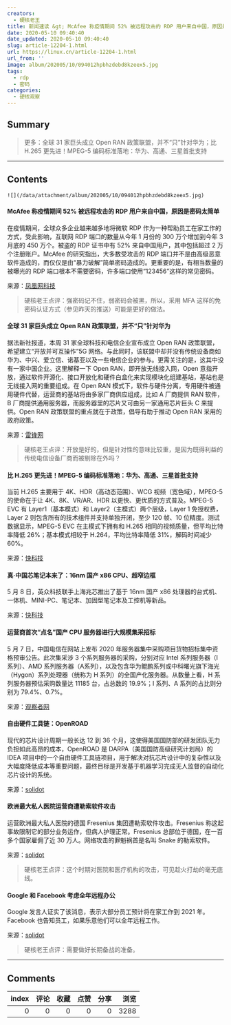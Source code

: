 ```yaml
---
creators:
  - 硬核老王
title: 新闻速读 &gt; McAfee 称疫情期间 52% 被远程攻击的 RDP 用户来自中国，原因是密码太简单
date: 2020-05-10 09:40:40
date_updated: 2020-05-10 09:40:40
slug: article-12204-1.html
url: https://linux.cn/article-12204-1.html
url_from: ''
image: album/202005/10/094012hpbhzdebd8kzeex5.jpg
tags:
  - rdp
  - 密码
categories:
  - 硬核观察
---
```


## Summary

> 更多：全球 31 家巨头成立 Open RAN 政策联盟，并不“只”针对华为；比 H.265 更先进！MPEG-5 编码标准落地：华为、高通、三星首批支持

***

<!-- more -->

## Contents

`![](/data/attachment/album/202005/10/094012hpbhzdebd8kzeex5.jpg)`

#### McAfee 称疫情期间 52% 被远程攻击的 RDP 用户来自中国，原因是密码太简单

在疫情期间，全球众多企业越来越多地将微软 RDP 作为一种帮助员工在家工作的方式，受此影响，互联网 RDP 端口的数量从今年 1 月份的 300 万个增加到今年 3 月底的 450 万个。被盗的 RDP 证书中有 52% 来自中国用户，其中包括超过 2 万个注册账户。McAfee 的研究指出，大多数受攻击的 RDP 端口并不是由高级恶意软件造成的，而仅仅是由“暴力破解”简单密码造成的。更重要的是，有相当数量的被曝光的 RDP 端口根本不需要密码，许多端口使用“123456”这样的常见密码。

来源：[凤凰网科技](https://www.cnbeta.com/articles/tech/976795.htm)

> 
> 硬核老王点评：强密码记不住，弱密码会被黑，所以，采用 MFA 这样的免密码认证方式（参见昨天的推送）可能是更好的做法。
> 
> 
> 

#### 全球 31 家巨头成立 Open RAN 政策联盟，并不“只”针对华为

据法新社报道，本周 31 家全球科技和电信企业宣布成立 Open RAN 政策联盟，希望建立“开放并可互操作”5G 网络。与此同时，该联盟中却并没有传统设备商如华为、中兴、爱立信、诺基亚以及一些电信企业的参与。更需关注的是，这其中没有一家中国企业。这里解释一下 Open RAN，即开放无线接入网，Open 意指开放，通过软件开源化、接口开放化和硬件白盒化来实现模块化组建基站，基站也是无线接入网的重要组成。在 Open RAN 模式下，软件与硬件分离，专用硬件被通用硬件代替，运营商的基站将由多家厂商供应组成，比如 A 厂商提供 RAN 软件，B 厂商提供通用服务器，而服务器里的芯片又可由另一家通用芯片巨头 C 来提供。Open RAN 政策联盟的重点就在于政策，倡导有助于推动 Open RAN 采用的政府政策。

来源：[雷锋网](https://www.cnbeta.com/articles/tech/976883.htm)

> 
> 硬核老王点评：开放是好的，但是针对性的意味比较重，是因为既得利益的传统电信设备厂商而被剔除在外吗？
> 
> 
> 

#### 比 H.265 更先进！MPEG-5 编码标准落地：华为、高通、三星首批支持

当前 H.265 主要用于 4K、HDR（高动态范围）、WCG 视频（宽色域），MPEG-5 的使命在于让 4K、8K、VR/AR、HDR 以更快、更优质的方式普及。MPEG-5 EVC 有 Layer1（基本模式）和 Layer2（主模式）两个层级，Layer 1 免授权费，Layer 2 则包含所有的技术组件并支持单独开闭，至少 120 帧、10 位精度。测试数据显示，MPEG-5 EVC 在主模式下拥有和 H.265 相同的视频质量，但平均比特率降低 26%；基本模式相较于 H.264，平均比特率降低 31%，解码时间减少 60%。

来源：[快科技](https://news.mydrivers.com/1/687/687984.htm?tdsourcetag=s_pctim_aiomsg)

#### 真·中国芯笔记本来了：16nm 国产 x86 CPU、超窄边框

5 月 8 日，英众科技联手上海兆芯推出了基于 16nm 国产 x86 处理器的台式机、一体机、MINI-PC、笔记本、加固型笔记本及工控机等新品。

来源：[快科技](https://www.cnbeta.com/articles/tech/976993.htm)

#### 运营商首次“点名”国产 CPU 服务器进行大规模集采招标

5 月 7 日，中国电信在网站上发布 2020 年服务器集中采购项目货物招标集中资格预审公告。此次集采涉 3 个系列服务器的采购，分别对应 Intel 系列服务器（I系列）、AMD 系列服务器（A系列），以及包含华为鲲鹏系列或中科曙光旗下海光（Hygon）系列处理器（统称为 H 系列）的全国产化服务器。从数量上看，H 系列服务器预估采购数量达 11185 台，占总数的 19.9%；I 系列、A 系列的占比则分别为 79.4%、0.7%。

来源：[观察者网](https://www.cnbeta.com/articles/tech/976935.htm)

#### 自由硬件工具链：OpenROAD

现代的芯片设计周期一般长达 12 到 36 个月，这使得美国国防部的研发团队无力负担如此高昂的成本，OpenROAD 是 DARPA（美国国防高级研究计划局）的 IDEA 项目中的一个自由硬件工具链项目，用于解决对抗芯片设计中的复杂性以及大幅度降低成本等重要问题，最终目标是开发基于机器学习完成无人监督的自动化芯片设计的系统。

来源：[solidot](https://www.solidot.org/story?sid=64303)

#### 欧洲最大私人医院运营商遭勒索软件攻击

运营欧洲最大私人医院的德国 Fresenius 集团遭勒索软件攻击。Fresenius 称这起事故限制它的部分业务运作，但病人护理正常。Fresenius 总部位于德国，在一百多个国家雇佣了近 30 万人。网络攻击的罪魁祸首是名叫 Snake 的勒索软件。

来源：[solidot](https://www.solidot.org/story?sid=64308)

> 
> 硬核老王点评：这个时期对医院和医疗机构的攻击，可见趁火打劫的毫无底线。
> 
> 
> 

#### Google 和 Facebook 考虑全年远程办公

Google 发言人证实了该消息，表示大部分员工预计将在家工作到 2021 年。Facebook 也告知员工，如果乐意他们可以全年远程工作。

来源：[solidot](https://www.solidot.org/story?sid=64312)

> 
> 硬核老王点评：需要做好长期备战的准备。
> 
> 
>

***

## Comments


|   index |   评论 |   收藏 |   点赞 |   分享 |   浏览 |
|--------:|-------:|-------:|-------:|-------:|-------:|
|       0 |      0 |      0 |      0 |      0 |   3288 |
